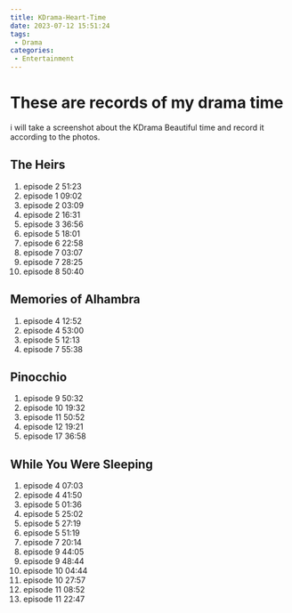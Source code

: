 ```yaml
---
title: KDrama-Heart-Time
date: 2023-07-12 15:51:24
tags:
 - Drama
categories:
 - Entertainment
---
```


# These are records of my drama time
i will take a screenshot about the KDrama Beautiful time and record it according to the photos.

## The Heirs
1. episode 2 51:23
2. episode 1 09:02
3. episode 2 03:09
4. episode 2 16:31
5. episode 3 36:56
6. episode 5 18:01
7. episode 6 22:58
8. episode 7 03:07
9. episode 7 28:25
10. episode 8 50:40

## Memories of Alhambra
1. episode 4 12:52
2. episode 4 53:00
3. episode 5 12:13
4. episode 7 55:38
## Pinocchio
1. episode 9 50:32
2. episode 10 19:32
3. episode 11 50:52
4. episode 12 19:21
5. episode 17 36:58
## While You Were Sleeping
1. episode 4 07:03
2. episode 4 41:50
3. episode 5 01:36
4. episode 5 25:02
5. episode 5 27:19
6. episode 5 51:19
7. episode 7 20:14
8. episode 9 44:05
9. episode 9 48:44
10. episode 10 04:44
11. episode 10 27:57
12. episode 11 08:52
13. episode 11 22:47
